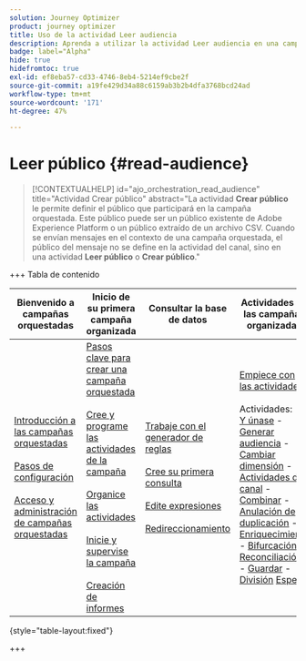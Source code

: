 ```yaml
---
solution: Journey Optimizer
product: journey optimizer
title: Uso de la actividad Leer audiencia
description: Aprenda a utilizar la actividad Leer audiencia en una campaña organizada
badge: label="Alpha"
hide: true
hidefromtoc: true
exl-id: ef8eba57-cd33-4746-8eb4-5214ef9cbe2f
source-git-commit: a19fe429d34a88c6159ab3b2b4dfa3768bcd24ad
workflow-type: tm+mt
source-wordcount: '171'
ht-degree: 47%

---
```


# Leer público {#read-audience}


>[!CONTEXTUALHELP]
>id="ajo_orchestration_read_audience"
>title="Actividad Crear público"
>abstract="La actividad **Crear público** le permite definir el público que participará en la campaña orquestada. Este público puede ser un público existente de Adobe Experience Platform o un público extraído de un archivo CSV. Cuando se envían mensajes en el contexto de una campaña orquestada, el público del mensaje no se define en la actividad del canal, sino en una actividad **Leer público** o **Crear público**."


+++ Tabla de contenido

| Bienvenido a campañas orquestadas | Inicio de su primera campaña organizada | Consultar la base de datos | Actividades de las campañas organizadas |
|---|---|---|---|
| [Introducción a las campañas orquestadas](../gs-orchestrated-campaigns.md)<br/><br/>[Pasos de configuración](../configuration-steps.md)<br/><br/>[Acceso y administración de campañas orquestadas](../access-manage-orchestrated-campaigns.md) | [Pasos clave para crear una campaña orquestada](../gs-campaign-creation.md)<br/><br/>[Cree y programe las actividades de la campaña](../create-orchestrated-campaign.md)<br/><br/>[Organice las actividades](../orchestrate-activities.md)<br/><br/>[Inicie y supervise la campaña](../start-monitor-campaigns.md)<br/><br/>[Creación de informes](../reporting-campaigns.md) | [Trabaje con el generador de reglas](../orchestrated-rule-builder.md)<br/><br/>[Cree su primera consulta](../build-query.md)<br/><br/>[Edite expresiones](../edit-expressions.md)<br/><br/>[Redireccionamiento](../retarget.md) | [Empiece con las actividades](about-activities.md)<br/><br/>Actividades:<br/>[Y únase](and-join.md) - [Generar audiencia](build-audience.md) - [Cambiar dimensión](change-dimension.md) - [Actividades de canal](channels.md) - [Combinar](combine.md) - [Anulación de duplicación](deduplication.md) - [Enriquecimiento](enrichment.md) - [Bifurcación](fork.md) - [Reconciliación](reconciliation.md) - [Guardar](save-audience.md) - [División](split.md) [Espera](wait.md) |

{style="table-layout:fixed"}

+++



